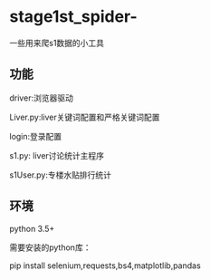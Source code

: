 # stage1st_spider-
一些用来爬s1数据的小工具

## 功能
driver:浏览器驱动

Liver.py:liver关键词配置和严格关键词配置

login:登录配置

s1.py: liver讨论统计主程序

s1User.py:专楼水贴排行统计

## 环境
python 3.5+

需要安装的python库：

pip install selenium,requests,bs4,matplotlib,pandas
